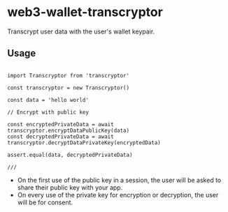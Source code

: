 # web3-wallet-transcryptor

Transcrypt user data with the user's wallet keypair.

## Usage

```

import Transcryptor from 'transcryptor'

const transcryptor = new Transcryptor()

const data = 'hello world'

// Encrypt with public key

const encryptedPrivateData = await transcryptor.encryptDataPublicKey(data)
const decryptedPrivateData = await transcryptor.decryptDataPrivateKey(encryptedData)

assert.equal(data, decryptedPrivateData)

///

```

* On the first use of the public key in a session, the user will be asked to share their public key with your app.
* On every use of the private key for encryption or decryption, the user will be for consent.